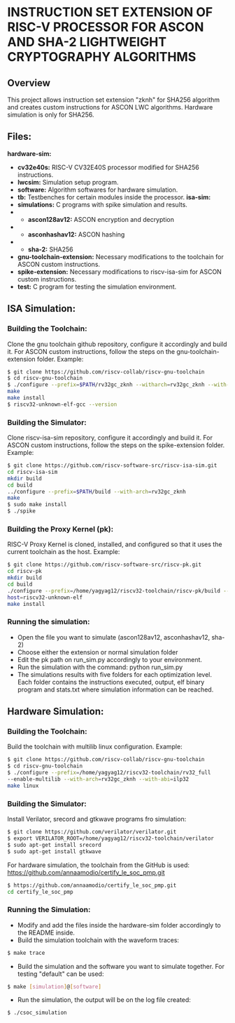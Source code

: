 # INSTRUCTION SET EXTENSION OF RISC-V PROCESSOR FOR ASCON AND SHA-2 LIGHTWEIGHT CRYPTOGRAPHY ALGORITHMS

## Overview
This project allows instruction set extension "zknh" for SHA256 algorithm and creates custom instructions for ASCON LWC algorithms. Hardware simulation is only for SHA256.

## Files:
**hardware-sim:**
- **cv32e40s:** RISC-V CV32E40S processor modified for SHA256 instructions.
- **lwcsim:** Simulation setup program.
- **software:** Algorithm softwares for hardware simulation.
- **tb:** Testbenches for certain modules inside the processor. 
**isa-sim:**
- **simulations:** C programs with spike simulation and results.  
- - **ascon128av12:** ASCON encryption and decryption
- - **asconhashav12:** ASCON hashing
- - **sha-2:** SHA256
- **gnu-toolchain-extension:** Necessary modifications to the toolchain for ASCON custom instructions.
- **spike-extension:** Necessary modifications to riscv-isa-sim for ASCON custom instructions.
- **test:** C program for testing the simulation environment.

## ISA Simulation:
### Building the Toolchain:
Clone the gnu toolchain github repository, configure it accordingly and build it. For ASCON custom instructions, follow the steps on the gnu-toolchain-extension folder. Example:

```bash
$ git clone https://github.com/riscv-collab/riscv-gnu-toolchain
$ cd riscv-gnu-toolchain
$ ./configure --prefix=$PATH/rv32gc_zknh --witharch=rv32gc_zknh --with-abi=ilp32
make
make install
$ riscv32-unknown-elf-gcc --version
```

### Building the Simulator:
Clone riscv-isa-sim repository, configure it accordingly and build it. For ASCON custom instructions, follow the steps on the spike-extension folder. Example:

```bash
$ git clone https://github.com/riscv-software-src/riscv-isa-sim.git
cd riscv-isa-sim
mkdir build
cd build
../configure --prefix=$PATH/build --with-arch=rv32gc_zknh
make
$ sudo make install
$ ./spike
```

### Building the Proxy Kernel (pk):
RISC-V Proxy Kernel is cloned, installed, and configured so that it uses the current toolchain
as the host. Example:

```bash
$ git clone https://github.com/riscv-software-src/riscv-pk.git
cd riscv-pk
mkdir build
cd build
./configure --prefix=/home/yagyag12/riscv32-toolchain/riscv-pk/build --
host=riscv32-unknown-elf
make install
```

### Running the simulation:
- Open the file you want to simulate (ascon128av12, asconhashav12, sha-2)
- Choose either the extension or normal simulation folder
- Edit the pk path on run_sim.py accordingly to your environment.
- Run the simulation with the command:
 python run_sim.py
- The simulations results with five folders for each optimization level. Each folder contains the instructions executed, output, elf binary program and stats.txt where simulation information can be reached.

## Hardware Simulation:
### Building the Toolchain:
Build the toolchain with multilib linux configuration. Example:

```bash
$ git clone https://github.com/riscv-collab/riscv-gnu-toolchain
$ cd riscv-gnu-toolchain
$ ./configure --prefix=/home/yagyag12/riscv32-toolchain/rv32_full
--enable-multilib --with-arch=rv32gc_zknh --with-abi=ilp32
make linux
```

### Building the Simulator:
Install Verilator, srecord and gtkwave programs fro simulation:

```bash
$ git clone https://github.com/verilator/verilator.git
$ export VERILATOR_ROOT=/home/yagyag12/riscv32-toolchain/verilator
$ sudo apt-get install srecord
$ sudo apt-get install gtkwave
```
For hardware simulation, the toolchain from the GitHub is used: https://github.com/annaamodio/certify_le_soc_pmp.git 

```bash
$ https://github.com/annaamodio/certify_le_soc_pmp.git
cd certify_le_soc_pmp
```

### Running the Simulation:
- Modify and add the files inside the hardware-sim folder accordingly to the README inside.
- Build the simulation toolchain with the waveform traces:
```bash
$ make trace
```
- Build the simulation and the software you want to simulate together. For testing "default" can be used:
```bash
$ make [simulation]@[software]
```
-  Run the simulation, the output will be on the log file created:
```bash
$ ./csoc_simulation
```
